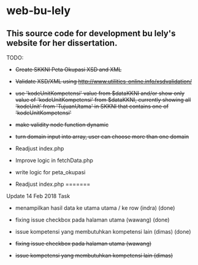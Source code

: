 # web-bu-lely

## This source code for development bu lely's website for her dissertation.

TODO:
- ~~Create SKKNI Peta Okupasi XSD and XML~~
- ~~Validate XSD/XML using http://www.utilities-online.info/xsdvalidation/~~
- ~~use 'kodeUnitKompetensi' value from $dataKKNI and/or show only value of 'kodeUnitKompetensi' from $dataKKNI, currently showing all 'kodeUnit' from  'TujuanUtama' in SKKNI that contains one of 'kodeUnitKompetensi'~~
- ~~make validity node function dynamic~~
- ~~turn domain input into array, user can choose more than one domain~~
- Readjust index.php
- Improve logic in fetchData.php
- write logic for peta_okupasi

- Readjust index.php
=======


Update 14 Feb 2018
Task
- menampilkan hasil data ke utama utama / ke row (indra) (done)

- fixing issue checkbox pada halaman utama (wawang) (done)
- issue kompetensi yang membutuhkan kompetensi lain (dimas) (done)

- ~~fixing issue checkbox pada halaman utama (wawang)~~
- ~~issue kompetensi yang membutuhkan kompetensi lain (dimas)~~


